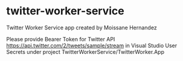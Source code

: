 # twitter-worker-service
Twitter Worker Service app
created by Moissane Hernandez

Please provide Bearer Token for Twitter API https://api.twitter.com/2/tweets/sample/stream in Visual Studio User Secrets under project TwitterWorkerService/TwitterWorker.App
